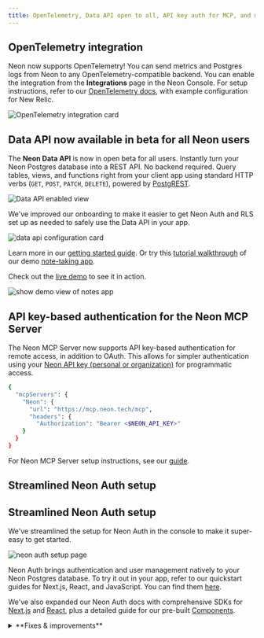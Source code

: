 ```yaml
---
title: OpenTelemetry, Data API open to all, API key auth for MCP, and more
---
```


## OpenTelemetry integration

Neon now supports OpenTelemetry! You can send metrics and Postgres logs from Neon to any OpenTelemetry-compatible backend. You can enable the integration from the **Integrations** page in the Neon Console. For setup instructions, refer to our [OpenTelemetry docs](/docs/guides/opentelemetry), with example configuration for New Relic.

![OpenTelemetry integration card](/docs/relnotes/otel_card.png)

## Data API now available in beta for all Neon users

The **Neon Data API** is now in open beta for all users. Instantly turn your Neon Postgres database into a REST API. No backend required. Query tables, views, and functions right from your client app using standard HTTP verbs (`GET`, `POST`, `PATCH`, `DELETE`), powered by [PostgREST](https://postgrest.org).

![Data API enabled view](/docs/relnotes/data_api.png)

We've improved our onboarding to make it easier to get Neon Auth and RLS set up as needed to safely use the Data API in your app.

![data api configuration card](/docs/relnotes/data_api_config.png)

Learn more in our [getting started guide](/docs/data-api/get-started). Or try this [tutorial walkthrough](/docs/data-api/demo) of our demo [note-taking app](https://github.com/neondatabase-labs/neon-data-api-neon-auth).

Check out the [live demo](https://neon-data-api-neon-auth.vercel.app/) to see it in action.

![show demo view of notes app](/docs/relnotes/demo_notes_app.png)

## API key-based authentication for the Neon MCP Server

  The Neon MCP Server now supports API key-based authentication for remote access, in addition to OAuth. This allows for simpler authentication using your [Neon API key (personal or organization)](/docs/manage/api-keys) for programmatic access.

```bash
{
  "mcpServers": {
    "Neon": {
      "url": "https://mcp.neon.tech/mcp",
      "headers": {
        "Authorization": "Bearer <$NEON_API_KEY>"
    }
  }
}
```

For Neon MCP Server setup instructions, see our [guide](/docs/ai/connect-mcp-clients-to-neon).

## Streamlined Neon Auth setup
## Streamlined Neon Auth setup

  We've streamlined the setup for Neon Auth in the console to make it super-easy to get started.

![neon auth setup page](/docs/relnotes/neon_auth_setup.png)

  Neon Auth brings authentication and user management natively to your Neon Postgres database. To try it out in your app, refer to our quickstart guides for Next.js, React, and JavaScript. You can find them [here](/docs/neon-auth/overview).

  We've also expanded our Neon Auth docs with comprehensive SDKs for [Next.js](/docs/neon-auth/sdk/nextjs/overview) and [React](/docs/neon-auth/sdk/react/overview), plus a detailed guide for our pre-built [Components](/docs/neon-auth/components/components).

<details>

<summary>**Fixes & improvements**</summary>

- **Neon Datadog integration**

  - The sample dashboard provided for the [Neon Datadog integration](/docs/guides/datadog) now includes a panel that displays Postgres logs. For dashboard setup instructions, see [Import the Neon dashboard](/docs/guides/datadog#import-the-neon-dashboard).

- **Neon Console**

  - To improve ease-of-use, we've added a time selection option to date-time selectors in the Neon Console.

- **Drizzle Studio update**

  - Drizzle Studio, which powers the **Tables** page in the Neon Console, has been updated to version 1.0.22. For details about the latest updates, see the [Neon Drizzle Studio Changelog](https://github.com/neondatabase/neon-drizzle-studio-changelog/blob/main/CHANGELOG.md).

</details>
